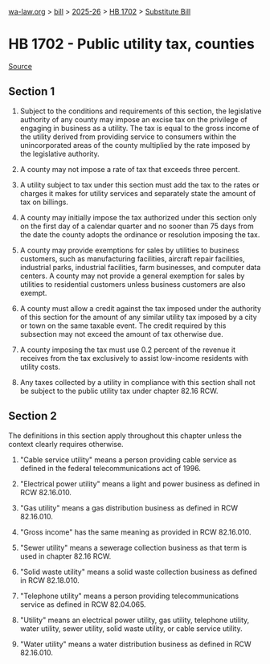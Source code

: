 [wa-law.org](/) > [bill](/bill/) > [2025-26](/bill/2025-26/) > [HB 1702](/bill/2025-26/hb/1702/) > [Substitute Bill](/bill/2025-26/hb/1702/S/)

# HB 1702 - Public utility tax, counties

[Source](http://lawfilesext.leg.wa.gov/biennium/2025-26/Pdf/Bills/House%20Bills/1702-S.pdf)

## Section 1
1. Subject to the conditions and requirements of this section, the legislative authority of any county may impose an excise tax on the privilege of engaging in business as a utility. The tax is equal to the gross income of the utility derived from providing service to consumers within the unincorporated areas of the county multiplied by the rate imposed by the legislative authority.

2. A county may not impose a rate of tax that exceeds three percent.

3. A utility subject to tax under this section must add the tax to the rates or charges it makes for utility services and separately state the amount of tax on billings.

4. A county may initially impose the tax authorized under this section only on the first day of a calendar quarter and no sooner than 75 days from the date the county adopts the ordinance or resolution imposing the tax.

5. A county may provide exemptions for sales by utilities to business customers, such as manufacturing facilities, aircraft repair facilities, industrial parks, industrial facilities, farm businesses, and computer data centers. A county may not provide a general exemption for sales by utilities to residential customers unless business customers are also exempt.

6. A county must allow a credit against the tax imposed under the authority of this section for the amount of any similar utility tax imposed by a city or town on the same taxable event. The credit required by this subsection may not exceed the amount of tax otherwise due.

7. A county imposing the tax must use 0.2 percent of the revenue it receives from the tax exclusively to assist low-income residents with utility costs.

8. Any taxes collected by a utility in compliance with this section shall not be subject to the public utility tax under chapter 82.16 RCW.

## Section 2
The definitions in this section apply throughout this chapter unless the context clearly requires otherwise.

1. "Cable service utility" means a person providing cable service as defined in the federal telecommunications act of 1996.

2. "Electrical power utility" means a light and power business as defined in RCW 82.16.010.

3. "Gas utility" means a gas distribution business as defined in RCW 82.16.010.

4. "Gross income" has the same meaning as provided in RCW 82.16.010.

5. "Sewer utility" means a sewerage collection business as that term is used in chapter 82.16 RCW.

6. "Solid waste utility" means a solid waste collection business as defined in RCW 82.18.010.

7. "Telephone utility" means a person providing telecommunications service as defined in RCW 82.04.065.

8. "Utility" means an electrical power utility, gas utility, telephone utility, water utility, sewer utility, solid waste utility, or cable service utility.

9. "Water utility" means a water distribution business as defined in RCW 82.16.010.
